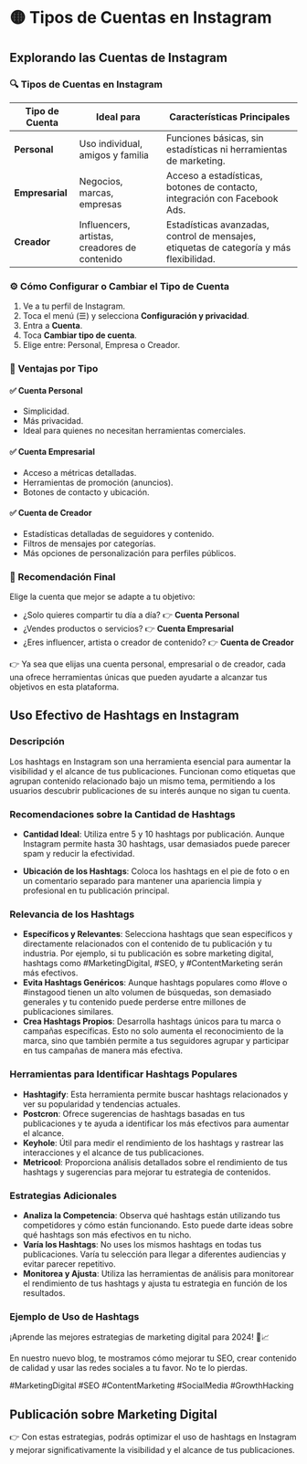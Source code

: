 # 🟡 Tipos de Cuentas en Instagram

## Explorando las Cuentas de Instagram
### 🔍 Tipos de Cuentas en Instagram

| Tipo de Cuenta     | Ideal para                              | Características Principales                                                                 |
|--------------------|------------------------------------------|---------------------------------------------------------------------------------------------|
| **Personal**       | Uso individual, amigos y familia         | Funciones básicas, sin estadísticas ni herramientas de marketing.                          |
| **Empresarial**    | Negocios, marcas, empresas               | Acceso a estadísticas, botones de contacto, integración con Facebook Ads.                 |
| **Creador**        | Influencers, artistas, creadores de contenido | Estadísticas avanzadas, control de mensajes, etiquetas de categoría y más flexibilidad. |


### ⚙️ Cómo Configurar o Cambiar el Tipo de Cuenta

1. Ve a tu perfil de Instagram.
2. Toca el menú (☰) y selecciona **Configuración y privacidad**.
3. Entra a **Cuenta**.
4. Toca **Cambiar tipo de cuenta**.
5. Elige entre: Personal, Empresa o Creador.


### 🎯 Ventajas por Tipo

#### ✅ Cuenta Personal
- Simplicidad.
- Más privacidad.
- Ideal para quienes no necesitan herramientas comerciales.

#### ✅ Cuenta Empresarial
- Acceso a métricas detalladas.
- Herramientas de promoción (anuncios).
- Botones de contacto y ubicación.

#### ✅ Cuenta de Creador
- Estadísticas detalladas de seguidores y contenido.
- Filtros de mensajes por categorías.
- Más opciones de personalización para perfiles públicos.


### 📝 Recomendación Final

Elige la cuenta que mejor se adapte a tu objetivo:

- ¿Solo quieres compartir tu día a día? 👉 **Cuenta Personal**
- ¿Vendes productos o servicios? 👉 **Cuenta Empresarial**
- ¿Eres influencer, artista o creador de contenido? 👉 **Cuenta de Creador**

👉 Ya sea que elijas una cuenta personal, empresarial o de creador, cada una ofrece herramientas únicas que pueden ayudarte a alcanzar tus objetivos en esta plataforma.

## Uso Efectivo de Hashtags en Instagram

### Descripción
Los hashtags en Instagram son una herramienta esencial para aumentar la visibilidad y el alcance de tus publicaciones. Funcionan como etiquetas que agrupan contenido relacionado bajo un mismo tema, permitiendo a los usuarios descubrir publicaciones de su interés aunque no sigan tu cuenta.

### Recomendaciones sobre la Cantidad de Hashtags
- **Cantidad Ideal**: Utiliza entre 5 y 10 hashtags por publicación. Aunque Instagram permite hasta 30 hashtags, usar demasiados puede parecer spam y reducir la efectividad.

- **Ubicación de los Hashtags**: Coloca los hashtags en el pie de foto o en un comentario separado para mantener una apariencia limpia y profesional en tu publicación principal.

### Relevancia de los Hashtags
- **Específicos y Relevantes**: Selecciona hashtags que sean específicos y directamente relacionados con el contenido de tu publicación y tu industria. Por ejemplo, si tu publicación es sobre marketing digital, hashtags como #MarketingDigital, #SEO, y #ContentMarketing serán más efectivos.
- **Evita Hashtags Genéricos**: Aunque hashtags populares como #love o #instagood tienen un alto volumen de búsquedas, son demasiado generales y tu contenido puede perderse entre millones de publicaciones similares.
- **Crea Hashtags Propios**: Desarrolla hashtags únicos para tu marca o campañas específicas. Esto no solo aumenta el reconocimiento de la marca, sino que también permite a tus seguidores agrupar y participar en tus campañas de manera más efectiva.

### Herramientas para Identificar Hashtags Populares
- **Hashtagify**: Esta herramienta permite buscar hashtags relacionados y ver su popularidad y tendencias actuales.
- **Postcron**: Ofrece sugerencias de hashtags basadas en tus publicaciones y te ayuda a identificar los más efectivos para aumentar el alcance.
- **Keyhole**: Útil para medir el rendimiento de los hashtags y rastrear las interacciones y el alcance de tus publicaciones.
- **Metricool**: Proporciona análisis detallados sobre el rendimiento de tus hashtags y sugerencias para mejorar tu estrategia de contenidos.

### Estrategias Adicionales
- **Analiza la Competencia**: Observa qué hashtags están utilizando tus competidores y cómo están funcionando. Esto puede darte ideas sobre qué hashtags son más efectivos en tu nicho.
- **Varía los Hashtags**: No uses los mismos hashtags en todas tus publicaciones. Varía tu selección para llegar a diferentes audiencias y evitar parecer repetitivo.
- **Monitorea y Ajusta**: Utiliza las herramientas de análisis para monitorear el rendimiento de tus hashtags y ajusta tu estrategia en función de los resultados.

### Ejemplo de Uso de Hashtags
¡Aprende las mejores estrategias de marketing digital para 2024! 🚀📈

En nuestro nuevo blog, te mostramos cómo mejorar tu SEO, crear contenido de calidad y usar las redes sociales a tu favor. No te lo pierdas.

#MarketingDigital #SEO #ContentMarketing #SocialMedia #GrowthHacking

## Publicación sobre Marketing Digital
👉 Con estas estrategias, podrás optimizar el uso de hashtags en Instagram y mejorar significativamente la visibilidad y el alcance de tus publicaciones.